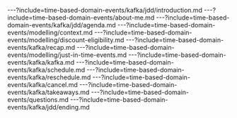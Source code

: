 ---?include=time-based-domain-events/kafka/jdd/introduction.md
---?include=time-based-domain-events/about-me.md
---?include=time-based-domain-events/kafka/jdd/agenda.md
---?include=time-based-domain-events/modelling/context.md
---?include=time-based-domain-events/modelling/discount-eligibility.md
---?include=time-based-domain-events/kafka/recap.md
---?include=time-based-domain-events/modelling/just-in-time-events.md
---?include=time-based-domain-events/kafka/kafka.md
---?include=time-based-domain-events/kafka/schedule.md
---?include=time-based-domain-events/kafka/reschedule.md
---?include=time-based-domain-events/kafka/cancel.md
---?include=time-based-domain-events/kafka/takeaways.md
---?include=time-based-domain-events/questions.md
---?include=time-based-domain-events/kafka/jdd/ending.md